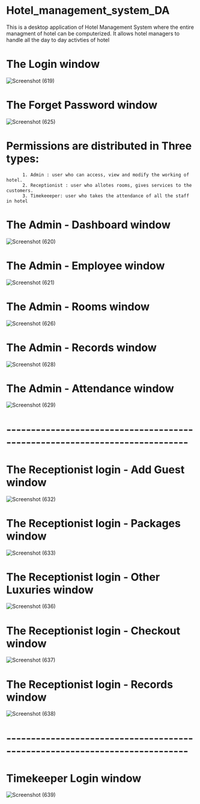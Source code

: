 # Hotel_management_system_DA
This is a desktop application of Hotel Management System where the entire managment of hotel can be computerized. It allows hotel managers to handle all the day to day activties of hotel

# The Login window
![Screenshot (619)](https://user-images.githubusercontent.com/43025108/124376685-cd8a6800-dcc5-11eb-8ec3-6a9e19310f4b.png)

# The Forget Password window
![Screenshot (625)](https://user-images.githubusercontent.com/43025108/124376733-0f1b1300-dcc6-11eb-91ae-1d6d7a99145d.png)

# Permissions are distributed in Three types:    
          1. Admin : user who can access, view and modify the working of hotel.
          2. Receptionist : user who allotes rooms, gives services to the customers.
          3. Timekeeeper: user who takes the attendance of all the staff in hotel

# The Admin - Dashboard window
![Screenshot (620)](https://user-images.githubusercontent.com/43025108/124376765-3b369400-dcc6-11eb-9f09-69480bebbac4.png)

# The Admin - Employee window
![Screenshot (621)](https://user-images.githubusercontent.com/43025108/124376769-3eca1b00-dcc6-11eb-8aae-a4d08215dd43.png)

# The Admin - Rooms window
![Screenshot (626)](https://user-images.githubusercontent.com/43025108/124376777-438ecf00-dcc6-11eb-99cc-de8feca5cd95.png)

# The Admin - Records window
![Screenshot (628)](https://user-images.githubusercontent.com/43025108/124376797-53a6ae80-dcc6-11eb-8470-3efe0ec2b439.png)

# The Admin - Attendance window
![Screenshot (629)](https://user-images.githubusercontent.com/43025108/124376807-5b665300-dcc6-11eb-9e27-219da94352c7.png)
# ---------------------------------------------------------------------------

# The Receptionist login - Add Guest window
![Screenshot (632)](https://user-images.githubusercontent.com/43025108/124376831-7042e680-dcc6-11eb-9a6d-891f95f3b749.png)

# The Receptionist login - Packages window
![Screenshot (633)](https://user-images.githubusercontent.com/43025108/124376835-75079a80-dcc6-11eb-9976-9a276956c40c.png)

# The Receptionist login - Other Luxuries window
![Screenshot (636)](https://user-images.githubusercontent.com/43025108/124376851-88b30100-dcc6-11eb-985d-b7c678f121b6.png)

# The Receptionist login - Checkout window
![Screenshot (637)](https://user-images.githubusercontent.com/43025108/124376853-8badf180-dcc6-11eb-9012-37544ffc2b5b.png)

# The Receptionist login - Records window
![Screenshot (638)](https://user-images.githubusercontent.com/43025108/124376855-910b3c00-dcc6-11eb-8580-3790fde3af3e.png)

# ---------------------------------------------------------------------------

# Timekeeper Login window
![Screenshot (639)](https://user-images.githubusercontent.com/43025108/124376859-95cff000-dcc6-11eb-8108-7205bc1be39f.png)
